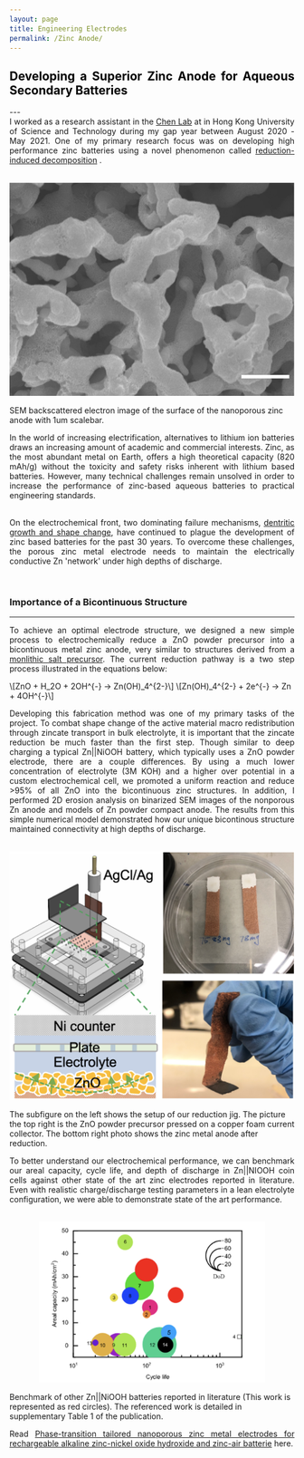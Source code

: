 ```yaml
---
layout: page
title: Engineering Electrodes
permalink: /Zinc Anode/
---
```


<script src="https://polyfill.io/v3/polyfill.min.js?features=es6"></script>
<script id="MathJax-script" async
        src="https://cdn.jsdelivr.net/npm/mathjax@3/es5/tex-mml-chtml.js">
</script>

<h2 style="color: #5e9ca0; text-align: justify;"><span style="color: #000000;">
  Developing a Superior Zinc Anode for Aqueous Secondary Batteries
</span></h2>
---

<div align="justify">
I worked as a research assistant in the 
<a href="https://www.qing-chen.org/">Chen Lab</a> at in Hong Kong University of Science and Technology during my gap year between August 2020 - May 2021.
One of my primary research focus was on developing high performance zinc batteries using a novel phenomenon called <a href="https://pubs.acs.org/doi/full/10.1021/acs.chemmater.8b01431">reduction-induced decomposition</a> . 

</div>

<br />

<p align="center">
  <img width="700" height="auto" src="/assets/closeup.jpg">
  <figcaption>SEM backscattered electron image of the surface of the nanoporous zinc anode with 1um scalebar. </figcaption>
</p>

<div align="justify">
In the world of increasing electrification, alternatives to lithium ion batteries draws an increasing amount of academic and commercial interests.
Zinc, as the most abundant metal on Earth, offers a high theoretical capacity (820 mAh/g) without the toxicity and safety risks inherent with lithium based batteries.
 However, many technical challenges remain unsolved in order to increase the performance of zinc-based aqueous batteries to practical engineering standards.

<br />
<br />

On the electrochemical front, two dominating failure mechanisms, <a href="https://doi.org/10.1016%2F0378-7753%2891%2980117-G">dentritic growth and shape change</a>, have continued to plague the development
 of zinc based batteries for the past 30 years. To overcome these challenges, the porous zinc metal electrode needs to maintain the electrically conductive Zn 'network' under high depths of discharge.

</div>

<br />


### Importance of a Bicontinuous Structure
---
<div align="justify">
To achieve an optimal electrode structure, we designed a new simple process to electrochemically reduce a ZnO powder precursor into a bicontinuous metal zinc anode,
very similar to structures  derived from a <a href="https://pubs.acs.org/doi/10.1021/acsnano.9b09669">monlithic salt precursor</a>.
The current reduction pathway is a two step process illustrated in the equations below:
</div>

<p>
  \[ZnO + H_2O + 2OH^{-} → Zn(OH)_4^{2-}\]
  \[Zn(OH)_4^{2-} + 2e^{-} → Zn + 4OH^{-}\]
</p>

<div align="justify">
Developing this fabrication method was one of my primary tasks of the project.
To combat shape change of the active material macro redistribution through zincate transport in bulk electrolyte, it is important that the zincate reduction be much faster than the first step.
Though similar to deep charging a typical Zn||NiOOH battery, which typically uses a ZnO powder electrode, there are a couple differences.
By using a much lower concentration of electrolyte (3M KOH) and a higher over potential in a custom electrochemical cell, we promoted a uniform reaction and reduce >95% of all ZnO into the bicontinuous zinc structures.
In addition, I performed 2D erosion analysis on binarized SEM images of the nonporous Zn anode and models of Zn powder compact anode. The results from this simple numerical model demonstrated how our unique bicontinous structure maintained connectivity at high depths of discharge.
</div>

<br />

<p align="center">
  <img width="700" height="auto" src="/assets/yup.png">
  <figcaption>The subfigure on the left shows the setup of our reduction jig. The picture the top right is the ZnO powder precursor pressed on a copper foam current collector.
    The bottom right photo shows the zinc metal anode after reduction. </figcaption>
</p>

<div align="justify">
To better understand our electrochemical performance, we can benchmark our areal capacity, cycle life, and depth of discharge in Zn||NIOOH coin cells against other state of the art zinc electrodes reported in literature.
Even with realistic charge/discharge testing parameters in a lean electrolyte configuration, we were able to demonstrate state of the art performance.
</div>

<br />

<p align="center">
  <img width="400" height="auto" src="/assets/benchmark.png">
  <figcaption>Benchmark of other Zn||NiOOH batteries reported in literature (This work is represented as red circles). The referenced work is detailed in supplementary Table 1 of the publication. </figcaption>
</p>

<div align="justify">
Read <a href="https://www.nature.com/articles/s41467-022-30616-w">Phase-transition tailored nanoporous zinc metal
electrodes for rechargeable alkaline zinc-nickel
oxide hydroxide and zinc-air batterie</a> here.
</div>
